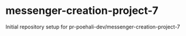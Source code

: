 # messenger-creation-project-7

Initial repository setup for pr-poehali-dev/messenger-creation-project-7